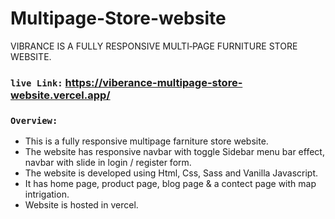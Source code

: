 # Multipage-Store-website
VIBRANCE IS A FULLY RESPONSIVE MULTI‑PAGE FURNITURE STORE WEBSITE.

### `live Link:`  https://viberance-multipage-store-website.vercel.app/

### `Overview:` 
 - This is a fully responsive multipage farniture store website.  
 - The website has responsive navbar with toggle Sidebar menu bar effect, navbar with slide in login / register form.
 - The website is developed using Html, Css, Sass and Vanilla Javascript.
 - It has home page, product page, blog page & a contect page with map intrigation.
 - Website is hosted in vercel.
 
